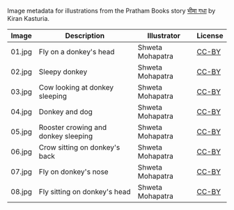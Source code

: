 Image metadata for illustrations from the Pratham Books story [भीमा गधा](https://storyweaver.org.in/stories/331-bheema-gadha) by Kiran Kasturia.

Image | Description | Illustrator | License
----- | ----------- | ----------- | -------
01.jpg | Fly on a donkey's head | Shweta Mohapatra | [CC-BY](https://creativecommons.org/licenses/by/4.0/)
02.jpg | Sleepy donkey  | Shweta Mohapatra | [CC-BY](https://creativecommons.org/licenses/by/4.0/)
03.jpg | Cow looking at donkey sleeping | Shweta Mohapatra | [CC-BY](https://creativecommons.org/licenses/by/4.0/)
04.jpg | Donkey and dog | Shweta Mohapatra | [CC-BY](https://creativecommons.org/licenses/by/4.0/)
05.jpg | Rooster crowing and donkey sleeping | Shweta Mohapatra | [CC-BY](https://creativecommons.org/licenses/by/4.0/)
06.jpg | Crow sitting on donkey's back | Shweta Mohapatra | [CC-BY](https://creativecommons.org/licenses/by/4.0/)
07.jpg | Fly on donkey's nose | Shweta Mohapatra | [CC-BY](https://creativecommons.org/licenses/by/4.0/)
08.jpg | Fly sitting on donkey's head | Shweta Mohapatra | [CC-BY](https://creativecommons.org/licenses/by/4.0/)